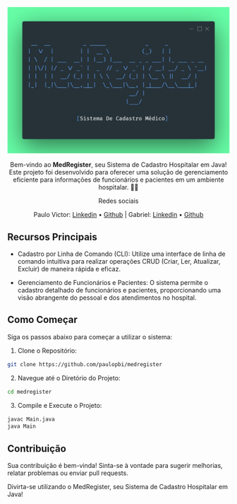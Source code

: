 <div id="top" align="center">
  <div id="top" align="center">

<p align="center"><img src="./assets/logo.png"></p>

Bem-vindo ao **MedRegister**, seu Sistema de Cadastro Hospitalar em Java! 
Este projeto foi desenvolvido para  oferecer uma solução de gerenciamento 
eficiente para informações de  funcionários e pacientes em um ambiente hospitalar. 👨‍💻 <br>

Redes sociais

Paulo Victor: <a href="https://www.linkedin.com/in/paulopbi/" target="_blank">Linkedin</a> •
            <a href="https://github.com/paulopbi" target="_blank">Github</a>
| Gabriel: <a href="linkedin.com/in/gabriel-fagundes-a54a82251/" target="_blank">Linkedin</a> •
        <a href="https://github.com/gabrafo" target="_blank">Github</a> 

  </div>
</div>

## Recursos Principais

- Cadastro por Linha de Comando (CLI): Utilize uma interface de linha de comando intuitiva para 
realizar operações CRUD (Criar, Ler, Atualizar, Excluir) de maneira rápida e eficaz.

- Gerenciamento de Funcionários e Pacientes: O sistema permite o cadastro detalhado de funcionários e pacientes, 
proporcionando uma visão abrangente do pessoal e dos atendimentos no hospital.

## Como Começar
Siga os passos abaixo para começar a utilizar o sistema:

1. Clone o Repositório:

```bash
git clone https://github.com/paulopbi/medregister
```

2. Navegue até o Diretório do Projeto:

```bash
cd medregister
```
3. Compile e Execute o Projeto:

```bash
javac Main.java
java Main
```

## Contribuição
Sua contribuição é bem-vinda! Sinta-se à vontade para sugerir melhorias, relatar problemas ou enviar pull requests.

Divirta-se utilizando o MedRegister, seu Sistema de Cadastro Hospitalar em Java!

